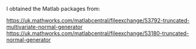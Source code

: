 I obtained the Matlab packages from:

https://uk.mathworks.com/matlabcentral/fileexchange/53792-truncated-multivariate-normal-generator
https://uk.mathworks.com/matlabcentral/fileexchange/53180-truncated-normal-generator
